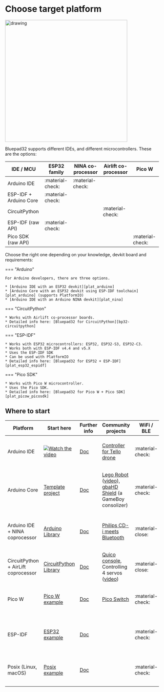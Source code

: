 # Choose target platform

<img src="https://github.com/ricardoquesada/bluepad32/blob/main/docs/images/bluepad32-logo.png?raw=true" alt="drawing" width="400"/>

Bluepad32 supports different IDEs, and different microcontrollers. These are the options:

| IDE / MCU              | ESP32 family     | NINA co-processor | Airlift co-processor | Pico W           |
|------------------------|------------------|-------------------|----------------------|------------------|
| Arduino IDE            | :material-check: | :material-check:  |                      |                  |
| ESP-IDF + Arduino Core | :material-check: |                   |                      |                  |
| CircuitPython          |                  |                   | :material-check:     |                  |
| ESP-IDF (raw API)      | :material-check: |                   |                      |                  |
| Pico SDK (raw API)     |                  |                   |                      | :material-check: |

Choose the right one depending on your knowledge, devkit board and requirements:

=== "Arduino"

    For Arduino developers, there are three options.

    * [Arduino IDE with an ESP32 devkit][plat_arduino]
    * [Arduino Core with an ESP32 devkit using ESP-IDF toolchain][plat_arduino] (supports PlatformIO)
    * [Arduino IDE with an Arduino NINA devkit][plat_nina]

=== "CircuitPython"

    * Works with Airlift co-processor boards.
    * Detailed info here: [Bluepad32 for CircuitPython][bp32-circuitpython]

=== "ESP-IDF"

    * Works with ESP32 microcontrollers: ESP32, ESP32-S3, ESP32-C3.
    * Works both with ESP-IDF v4.4 and v5.X
    * Uses the ESP-IDF SDK
    * Can be used with PlatformIO
    * Detailed info here: [Bluepad32 for ESP32 + ESP-IDF][plat_esp32_espidf]

=== "Pico SDK"

    * Works with Pico W microcontroller.
    * Uses the Pico SDK.
    * Detailed info here: [Bluepad32 for Pico W + Pico SDK][plat_picow_picosdk]

## Where to start

| Platform                            | Start here                                                        | Further info              | Community projects                                                                                        | WiFi / BLE       | Other Features                                                      |
|-------------------------------------|-------------------------------------------------------------------|---------------------------|-----------------------------------------------------------------------------------------------------------|------------------|---------------------------------------------------------------------|
| Arduino IDE                         | [![Watch the video][youtube_image]](https://youtu.be/0jnY-XXiD8Q) | [Doc][plat_arduino]       | [Controller for Tello drone][tello]                                                                       | :material-check: | Easy to debug, familiar IDE, Arduino libraries                      |
| Arduino Core                        | [Template project][esp-idf-bluepad32-arduino]                     | [Doc][plat_arduino]       | [Lego Robot][esp32_example] ([video][esp32_video]), [gbaHD Shield][esp32_example2] (a GameBoy consolizer) | :material-check: | Very easy to debug, console, Arduino libraries, ESP-IDF, PlatformIO |
| Arduino IDE + NINA coprocessor      | [Arduino Library][bp32-arduino]                                   | [Doc][plat_nina]          | [Philips CD-i meets Bluetooth][nina_example]                                                              | :material-close: | Difficult to debug, familiar IDE, Arduino libraries, **deprecated** |
| CircuitPython + AirLift coprocessor | [CircuitPython Library][bp32-circuitpython]                       | [Doc][plat_airlift]       | [Quico console][airlift_example], Controlling 4 servos ([video][airlift_video])                           | :material-close: | Difficult to debug, easy to program, CircuitPython libraries        |
| Pico W                              | [Pico W example][pico-w-example]                                  | [Doc][plat_picow_picosdk] | [Pico Switch][pico_switch]                                                                                | :material-check: | Very easy to debug, for advanced developers, Pico SDK               |
| ESP-IDF                             | [ESP32 example][esp32-example]                                    | [Doc][plat_esp32_espidf]  |                                                                                                           | :material-check: | Very easy to debug, for advanced developers, ESP-IDF, PlatformIO    |
| Posix (Linux, macOS)                | [Posix example][posix-example]                                    | [Doc][plat_custom]        |                                                                                                           | :material-check: | Very easy to debug, useful for quick development                    | 

[airlift_example]: https://gitlab.com/ricardoquesada/quico

[airlift_video]: https://twitter.com/makermelissa/status/1482596378282913793

[amazon_esp32_c3_devkit]: https://www.amazon.com/s?k=esp32-c3+devkit

[amazon_esp32_devkit]: https://www.amazon.com/s?k=esp32+devkit

[amazon_esp32_s3_devkit]: https://www.amazon.com/s?k=esp32-s3+devkit

[arduino-esp-idf-example]: https://github.com/ricardoquesada/esp-idf-arduino-bluepad32-template

[arduino-ide-example]: https://www.youtube.com/watch?v=0jnY-XXiD8Q

[arduino_ble_library]: https://www.arduino.cc/reference/en/libraries/arduinoble/

[bp32-arduino]: https://github.com/ricardoquesada/bluepad32-arduino

[bp32-circuitpython]: https://github.com/ricardoquesada/bluepad32-circuitpython

[btstack]: https://github.com/bluekitchen/btstack

[esp-idf-bluepad32-arduino]: https://github.com/ricardoquesada/esp-idf-arduino-bluepad32-template

[esp32-example]: https://github.com/ricardoquesada/bluepad32/tree/main/examples/esp32

[esp32_example2]: https://github.com/ManCloud/GBAHD-Shield

[esp32_example]: https://github.com/antonvh/LMS-uart-esp/blob/main/Projects/LMS-ESP32/BluePad32_idf/README.md

[esp32_video]: https://www.instagram.com/p/Ca7T6twKZ0B/

[mkr_vidor_4000]: https://store.arduino.cc/products/arduino-mkr-vidor-4000

[mkr_wifi]: https://store-usa.arduino.cc/products/arduino-mkr-wifi-1010

[nano_33_iot]: https://store-usa.arduino.cc/products/arduino-nano-33-iot

[nano_rp2040]: https://store-usa.arduino.cc/products/arduino-nano-rp2040-connect-with-headers

[nina_example]: https://eyskens.me/cd-i-meets-bluetooth/

[pico-w-example]: https://github.com/ricardoquesada/bluepad32/tree/main/examples/pico_w

[pico_switch]: https://github.com/juan518munoz/PicoSwitch-WirelessGamepadAdapter

[plat_airlift]: ../plat_airlift

[plat_arduino]: ../plat_arduino

[plat_custom]: ../adding_new_platform

[plat_esp32_espidf]: ../plat_esp32

[plat_mightymiggy]: ../plat_mightymiggy

[plat_nina]: ../plat_nina

[plat_picow_picosdk]: ../plat_picow

[plat_unijoysticle]: ../plat_unijoysticle

[posix-example]: https://github.com/ricardoquesada/bluepad32/tree/main/examples/posix

[tello]: https://github.com/jsolderitsch/ESP32Controller

[uni_wifi]: https://store-usa.arduino.cc/products/arduino-uno-wifi-rev2

[youtube_image]: https://lh3.googleusercontent.com/pw/AJFCJaXiDBy3NcQBBB-WFFVCsvYBs8szExsYQVwG5qqBTtKofjzZtJv_6GSL7_LfYRiypF1K0jjjgziXJuxAhoEawvzV84hlbmVTrGeXQYpVnpILZwWkbFi-ccX4lEzEbYXX-UbsEzpHLhO8qGVuwxOl7I_h1Q=-no?authuser=0
